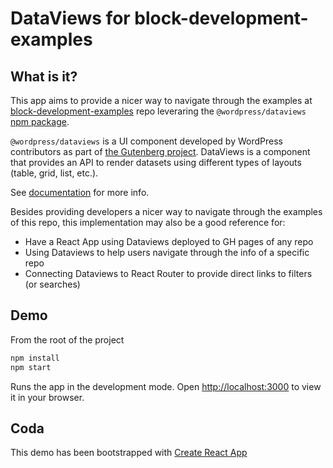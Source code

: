 # DataViews for block-development-examples

## What is it?

This app aims to provide a nicer way to navigate through the examples at [block-development-examples](https://github.com/WordPress/block-development-examples) repo leveraring the `@wordpress/dataviews` [npm package](https://www.npmjs.com/package/@wordpress/dataviews).

`@wordpress/dataviews` is a UI component developed by WordPress contributors as part of [the Gutenberg project](https://github.com/wordPress/gutenberg). DataViews is a component that provides an API to render datasets using different types of layouts (table, grid, list, etc.).

See [documentation](https://github.com/WordPress/gutenberg/tree/trunk/packages/dataviews) for more info.

Besides providing developers a nicer way to navigate through the examples of this repo, this implementation may also be a good reference for:

- Have a React App using Dataviews deployed to GH pages of any repo
- Using Dataviews to help users navigate through the info of a specific repo
- Connecting Dataviews to React Router to provide direct links to filters (or searches)

## Demo

From the root of the project

```sh
npm install
npm start
```

Runs the app in the development mode. Open [http://localhost:3000](http://localhost:3000) to view it in your browser.

## Coda

This demo has been bootstrapped with [Create React App](https://github.com/facebook/create-react-app)
